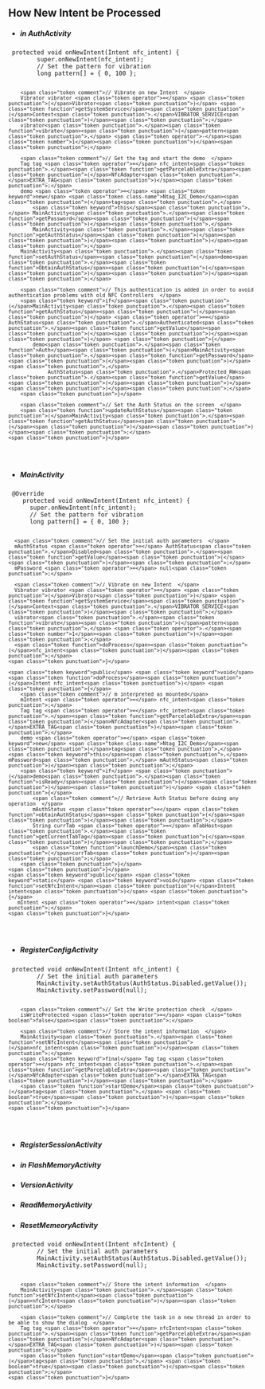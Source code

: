 <!DOCTYPE html>
<html>

<head>
  <meta charset="utf-8">
  <meta name="viewport" content="width=device-width, initial-scale=1.0">
  <title>NtagDemo_intent</title>
  <link rel="stylesheet" href="https://stackedit.io/style.css" />
  <style type="text/css">
	blockquote {
	    color: #02151d8a;
	    padding-left: 1.5em;
	    border-left: 5px solid #0000001a;
	}
  </style>
</head>

<body class="stackedit">
  <div class="stackedit__html"><h2 id="how-new-intent-be-processed">How New Intent be Processed</h2>
<ul>
<li>
<h5 id="in-authactivity">in AuthActivity</h5>
</li>
</ul>
<pre class=" language-java"><code class="prism  language-java">	<span class="token keyword">protected</span> <span class="token keyword">void</span> <span class="token function">onNewIntent</span><span class="token punctuation">(</span>Intent nfc_intent<span class="token punctuation">)</span> <span class="token punctuation">{</span>  
		<span class="token keyword">super</span><span class="token punctuation">.</span><span class="token function">onNewIntent</span><span class="token punctuation">(</span>nfc_intent<span class="token punctuation">)</span><span class="token punctuation">;</span>  
		<span class="token comment">// Set the pattern for vibration  </span>
		<span class="token keyword">long</span> pattern<span class="token punctuation">[</span><span class="token punctuation">]</span> <span class="token operator">=</span> <span class="token punctuation">{</span> <span class="token number">0</span><span class="token punctuation">,</span> <span class="token number">100</span> <span class="token punctuation">}</span><span class="token punctuation">;</span>  

		<span class="token comment">// Vibrate on new Intent  </span>
		Vibrator vibrator <span class="token operator">=</span> <span class="token punctuation">(</span>Vibrator<span class="token punctuation">)</span> <span class="token function">getSystemService</span><span class="token punctuation">(</span>Context<span class="token punctuation">.</span>VIBRATOR_SERVICE<span class="token punctuation">)</span><span class="token punctuation">;</span>  
		vibrator<span class="token punctuation">.</span><span class="token function">vibrate</span><span class="token punctuation">(</span>pattern<span class="token punctuation">,</span> <span class="token operator">-</span><span class="token number">1</span><span class="token punctuation">)</span><span class="token punctuation">;</span>  

		<span class="token comment">// Get the tag and start the demo  </span>
		Tag tag <span class="token operator">=</span> nfc_intent<span class="token punctuation">.</span><span class="token function">getParcelableExtra</span><span class="token punctuation">(</span>NfcAdapter<span class="token punctuation">.</span>EXTRA_TAG<span class="token punctuation">)</span><span class="token punctuation">;</span>  
		demo <span class="token operator">=</span> <span class="token keyword">new</span> <span class="token class-name">Ntag_I2C_Demo</span><span class="token punctuation">(</span>tag<span class="token punctuation">,</span> 
			<span class="token keyword">this</span><span class="token punctuation">,</span> MainActivity<span class="token punctuation">.</span><span class="token function">getPassword</span><span class="token punctuation">(</span><span class="token punctuation">)</span><span class="token punctuation">,</span> 
			MainActivity<span class="token punctuation">.</span><span class="token function">getAuthStatus</span><span class="token punctuation">(</span><span class="token punctuation">)</span><span class="token punctuation">)</span><span class="token punctuation">;</span>  
		MainActivity<span class="token punctuation">.</span><span class="token function">setAuthStatus</span><span class="token punctuation">(</span>demo<span class="token punctuation">.</span><span class="token function">ObtainAuthStatus</span><span class="token punctuation">(</span><span class="token punctuation">)</span><span class="token punctuation">)</span><span class="token punctuation">;</span>  

		<span class="token comment">// This authentication is added in order to avoid authentication problems with old NFC Controllers  </span>
		<span class="token keyword">if</span><span class="token punctuation">(</span>MainActivity<span class="token punctuation">.</span><span class="token function">getAuthStatus</span><span class="token punctuation">(</span><span class="token punctuation">)</span> <span class="token operator">==</span> AuthStatus<span class="token punctuation">.</span>Authenticated<span class="token punctuation">.</span><span class="token function">getValue</span><span class="token punctuation">(</span><span class="token punctuation">)</span><span class="token punctuation">)</span> <span class="token punctuation">{</span>  
			demo<span class="token punctuation">.</span><span class="token function">Auth</span><span class="token punctuation">(</span>MainActivity<span class="token punctuation">.</span><span class="token function">getPassword</span><span class="token punctuation">(</span><span class="token punctuation">)</span><span class="token punctuation">,</span>
				 AuthStatus<span class="token punctuation">.</span>Protected_RW<span class="token punctuation">.</span><span class="token function">getValue</span><span class="token punctuation">(</span><span class="token punctuation">)</span><span class="token punctuation">)</span><span class="token punctuation">;</span>  
		<span class="token punctuation">}</span>  

		<span class="token comment">// Set the Auth Status on the screen  </span>
		<span class="token function">updateAuthStatus</span><span class="token punctuation">(</span>MainActivity<span class="token punctuation">.</span><span class="token function">getAuthStatus</span><span class="token punctuation">(</span><span class="token punctuation">)</span><span class="token punctuation">)</span><span class="token punctuation">;</span>  
	<span class="token punctuation">}</span>
</code></pre>
<ul>
<li>
<h5 id="mainactivity">MainActivity</h5>
</li>
</ul>
<pre class=" language-java"><code class="prism  language-java">	<span class="token annotation punctuation">@Override</span>  
	<span class="token keyword">protected</span> <span class="token keyword">void</span> <span class="token function">onNewIntent</span><span class="token punctuation">(</span>Intent nfc_intent<span class="token punctuation">)</span> <span class="token punctuation">{</span>  
	  <span class="token keyword">super</span><span class="token punctuation">.</span><span class="token function">onNewIntent</span><span class="token punctuation">(</span>nfc_intent<span class="token punctuation">)</span><span class="token punctuation">;</span>  
	  <span class="token comment">// Set the pattern for vibration  </span>
	  <span class="token keyword">long</span> pattern<span class="token punctuation">[</span><span class="token punctuation">]</span> <span class="token operator">=</span> <span class="token punctuation">{</span> <span class="token number">0</span><span class="token punctuation">,</span> <span class="token number">100</span> <span class="token punctuation">}</span><span class="token punctuation">;</span>  
	  
	  <span class="token comment">// Set the initial auth parameters  </span>
	  mAuthStatus <span class="token operator">=</span> AuthStatus<span class="token punctuation">.</span>Disabled<span class="token punctuation">.</span><span class="token function">getValue</span><span class="token punctuation">(</span><span class="token punctuation">)</span><span class="token punctuation">;</span>  
	  mPassword <span class="token operator">=</span> null<span class="token punctuation">;</span>  
	  
	  <span class="token comment">// Vibrate on new Intent  </span>
	  Vibrator vibrator <span class="token operator">=</span> <span class="token punctuation">(</span>Vibrator<span class="token punctuation">)</span> <span class="token function">getSystemService</span><span class="token punctuation">(</span>Context<span class="token punctuation">.</span>VIBRATOR_SERVICE<span class="token punctuation">)</span><span class="token punctuation">;</span>  
	  vibrator<span class="token punctuation">.</span><span class="token function">vibrate</span><span class="token punctuation">(</span>pattern<span class="token punctuation">,</span> <span class="token operator">-</span><span class="token number">1</span><span class="token punctuation">)</span><span class="token punctuation">;</span>  
	  <span class="token function">doProcess</span><span class="token punctuation">(</span>nfc_intent<span class="token punctuation">)</span><span class="token punctuation">;</span>  
	<span class="token punctuation">}</span>

	<span class="token keyword">public</span> <span class="token keyword">void</span> <span class="token function">doProcess</span><span class="token punctuation">(</span>Intent nfc_intent<span class="token punctuation">)</span> <span class="token punctuation">{</span>  
		<span class="token comment">// m interpreted as mounted</span>
		mIntent <span class="token operator">=</span> nfc_intent<span class="token punctuation">;</span>  
		Tag tag <span class="token operator">=</span> nfc_intent<span class="token punctuation">.</span><span class="token function">getParcelableExtra</span><span class="token punctuation">(</span>NfcAdapter<span class="token punctuation">.</span>EXTRA_TAG<span class="token punctuation">)</span><span class="token punctuation">;</span>  
		demo <span class="token operator">=</span> <span class="token keyword">new</span> <span class="token class-name">Ntag_I2C_Demo</span><span class="token punctuation">(</span>tag<span class="token punctuation">,</span> <span class="token keyword">this</span><span class="token punctuation">,</span> mPassword<span class="token punctuation">,</span> mAuthStatus<span class="token punctuation">)</span><span class="token punctuation">;</span>  
		<span class="token keyword">if</span> <span class="token punctuation">(</span>demo<span class="token punctuation">.</span><span class="token function">isReady</span><span class="token punctuation">(</span><span class="token punctuation">)</span><span class="token punctuation">)</span> <span class="token punctuation">{</span>  
			<span class="token comment">// Retrieve Auth Status before doing any operation  </span>
			mAuthStatus <span class="token operator">=</span> <span class="token function">obtainAuthStatus</span><span class="token punctuation">(</span><span class="token punctuation">)</span><span class="token punctuation">;</span>  
			String currTab <span class="token operator">=</span> mTabHost<span class="token punctuation">.</span><span class="token function">getCurrentTabTag</span><span class="token punctuation">(</span><span class="token punctuation">)</span><span class="token punctuation">;</span>  
			<span class="token function">launchDemo</span><span class="token punctuation">(</span>currTab<span class="token punctuation">)</span><span class="token punctuation">;</span>  
		<span class="token punctuation">}</span>  
	<span class="token punctuation">}</span>
	<span class="token keyword">public</span> <span class="token keyword">static</span> <span class="token keyword">void</span> <span class="token function">setNfcIntent</span><span class="token punctuation">(</span>Intent intent<span class="token punctuation">)</span> <span class="token punctuation">{</span>  
	   mIntent <span class="token operator">=</span> intent<span class="token punctuation">;</span>  
	<span class="token punctuation">}</span>
</code></pre>
<ul>
<li>
<h5 id="registerconfigactivity">RegisterConfigActivity</h5>
</li>
</ul>
<pre class=" language-java"><code class="prism  language-java">	<span class="token keyword">protected</span> <span class="token keyword">void</span> <span class="token function">onNewIntent</span><span class="token punctuation">(</span>Intent nfc_intent<span class="token punctuation">)</span> <span class="token punctuation">{</span>  
		<span class="token comment">// Set the initial auth parameters  </span>
		MainActivity<span class="token punctuation">.</span><span class="token function">setAuthStatus</span><span class="token punctuation">(</span>AuthStatus<span class="token punctuation">.</span>Disabled<span class="token punctuation">.</span><span class="token function">getValue</span><span class="token punctuation">(</span><span class="token punctuation">)</span><span class="token punctuation">)</span><span class="token punctuation">;</span>  
		MainActivity<span class="token punctuation">.</span><span class="token function">setPassword</span><span class="token punctuation">(</span>null<span class="token punctuation">)</span><span class="token punctuation">;</span>  

		<span class="token comment">// Set the Write protection check  </span>
		isWriteProtected <span class="token operator">=</span> <span class="token boolean">false</span><span class="token punctuation">;</span>  

		<span class="token comment">// Store the intent information  </span>
		MainActivity<span class="token punctuation">.</span><span class="token function">setNfcIntent</span><span class="token punctuation">(</span>nfc_intent<span class="token punctuation">)</span><span class="token punctuation">;</span>  
		<span class="token keyword">final</span> Tag tag <span class="token operator">=</span> nfc_intent<span class="token punctuation">.</span><span class="token function">getParcelableExtra</span><span class="token punctuation">(</span>NfcAdapter<span class="token punctuation">.</span>EXTRA_TAG<span class="token punctuation">)</span><span class="token punctuation">;</span>  
		<span class="token function">startDemo</span><span class="token punctuation">(</span>tag<span class="token punctuation">,</span> <span class="token boolean">true</span><span class="token punctuation">)</span><span class="token punctuation">;</span>  
	<span class="token punctuation">}</span>
</code></pre>
<ul>
<li>
<h5 id="registersessionactivity">RegisterSessionActivity</h5>
</li>
<li>
<h5 id="in-flashmemoryactivity">in FlashMemoryActivity</h5>
</li>
<li>
<h5 id="versionactivity">VersionActivity</h5>
</li>
<li>
<h5 id="readmemoryactivity">ReadMemoryActivity</h5>
</li>
<li>
<h5 id="resetmemeoryactivity">ResetMemeoryActivity</h5>
</li>
</ul>
<pre class=" language-java"><code class="prism  language-java">	<span class="token keyword">protected</span> <span class="token keyword">void</span> <span class="token function">onNewIntent</span><span class="token punctuation">(</span>Intent nfcIntent<span class="token punctuation">)</span> <span class="token punctuation">{</span>  
		<span class="token comment">// Set the initial auth parameters  </span>
		MainActivity<span class="token punctuation">.</span><span class="token function">setAuthStatus</span><span class="token punctuation">(</span>AuthStatus<span class="token punctuation">.</span>Disabled<span class="token punctuation">.</span><span class="token function">getValue</span><span class="token punctuation">(</span><span class="token punctuation">)</span><span class="token punctuation">)</span><span class="token punctuation">;</span>  
		MainActivity<span class="token punctuation">.</span><span class="token function">setPassword</span><span class="token punctuation">(</span>null<span class="token punctuation">)</span><span class="token punctuation">;</span>  

		<span class="token comment">// Store the intent information  </span>
		MainActivity<span class="token punctuation">.</span><span class="token function">setNfcIntent</span><span class="token punctuation">(</span>nfcIntent<span class="token punctuation">)</span><span class="token punctuation">;</span>  

		<span class="token comment">// Complete the task in a new thread in order to be able to show the dialog  </span>
		Tag tag <span class="token operator">=</span> nfcIntent<span class="token punctuation">.</span><span class="token function">getParcelableExtra</span><span class="token punctuation">(</span>NfcAdapter<span class="token punctuation">.</span>EXTRA_TAG<span class="token punctuation">)</span><span class="token punctuation">;</span>  
		<span class="token function">startDemo</span><span class="token punctuation">(</span>tag<span class="token punctuation">,</span> <span class="token boolean">true</span><span class="token punctuation">)</span><span class="token punctuation">;</span>  
	<span class="token punctuation">}</span>
</code></pre>
</div>
</body>

</html>
